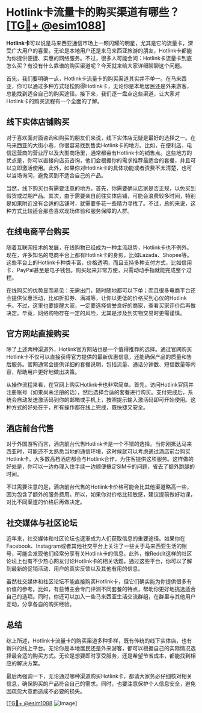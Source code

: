 # Hotlink卡流量卡的购买渠道有哪些？[[TG💪+ @esim1088](https://t.me/s/esim1088)]

**Hotlink卡**可以说是马来西亚通信市场上一颗闪耀的明星，尤其是它的流量卡，深受广大用户的喜爱。无论是本地用户还是来马来西亚旅游的朋友，Hotlink卡都能为你提供便捷、实惠的网络服务。不过，很多人可能会问：Hotlink卡流量卡到底怎么买？有没有什么靠谱的购买渠道呢？今天就来给大家详细聊聊这个问题。

首先，我们要明确一点，Hotlink卡流量卡的购买渠道其实并不单一。在马来西亚，你可以通过多种方式轻松购得Hotlink卡，无论你是本地居民还是外来游客，总能找到适合自己的购买途径。接下来，我们逐一盘点这些渠道，让大家对Hotlink卡的购买流程有一个全面的了解。

## 线下实体店铺购买

对于喜欢面对面咨询和购买的朋友们来说，线下实体店无疑是最好的选择之一。在马来西亚的大街小巷，你很容易找到售卖Hotlink卡的地方。比如，在便利店、电信运营商的营业厅以及大型商场里，通常都会有Hotlink卡的销售点。这些地方的优点是，你可以直接向店员咨询，他们会根据你的需求推荐最适合的套餐，并且可以立即激活使用。此外，如果你对Hotlink卡的具体功能或者资费不太清楚，也可以当场询问，避免买到不适合自己的产品。

当然，线下购买也有需要注意的地方。首先，你需要确认店家是否正规，以免买到假货或过期产品。其次，由于需要亲自前往实体店铺，可能会浪费较多时间，特别是如果附近没有合适的店铺时，就需要多花一些精力寻找了。不过，总的来说，这种方式比较适合那些喜欢现场体验和服务保障的人群。

## 在线电商平台购买

随着互联网技术的发展，在线购物已经成为一种主流趋势，Hotlink卡也不例外。现在，许多知名的电商平台上都有Hotlink卡的身影，比如Lazada、Shopee等。这些平台上的Hotlink卡种类丰富，价格透明，而且支持多种支付方式，比如信用卡、PayPal甚至是电子钱包。购买起来非常方便，只需动动手指就能完成整个过程。

在线购买的优势显而易见：无需出门，随时随地都可以下单；而且很多电商平台还会提供优惠活动，比如折扣券、满减等，让你以更低的价格买到心仪的Hotlink卡。不过，这里也要提醒大家，一定要选择信誉良好的商家，查看买家评价后再做决定。毕竟，网络购物存在一定的风险，尤其是涉及到实物交易时更需谨慎。

## 官方网站直接购买

除了上述两种渠道外，Hotlink官方网站也是一个值得推荐的选择。通过官网购买Hotlink卡不仅可以直接获得官方提供的最新优惠信息，还能确保产品的质量和售后服务。官网通常会提供详细的套餐说明，包括流量、通话分钟数、短信数量等内容，帮助用户更好地做出决策。

从操作流程来看，在官网上购买Hotlink卡也非常简单。首先，访问Hotlink官网并注册账号（如果尚未注册的话），然后选择合适的套餐进行购买。支付完成后，系统会自动发送激活码到你的邮箱或手机上，按照提示输入激活码即可开始使用。这种方式的好处在于，所有操作都在线上完成，既快捷又安全。

## 酒店前台代售

对于外国游客而言，酒店前台代售Hotlink卡是一个不错的选择。当你刚抵达马来西亚时，可能还不太熟悉当地的通信环境，这时候就可以考虑通过酒店前台购买Hotlink卡。大多数高档酒店都会与Hotlink合作，为住客提供这项服务。这样做的好处是，你可以一边办理入住手续一边顺便搞定SIM卡的问题，省去了额外跑腿的时间。

不过需要注意的是，酒店前台代售的Hotlink卡价格可能会比其他渠道略高一些，因为包含了额外的服务费用。所以，如果你对价格比较敏感，建议提前做好功课，对比不同渠道的价格后再做决定。

## 社交媒体与社区论坛

近年来，社交媒体和社区论坛也逐渐成为人们获取信息的重要途径。如果你在Facebook、Instagram或者其他社交平台上关注了一些关于马来西亚生活的账号，可能会发现他们经常分享有关Hotlink卡的信息。此外，像Reddit这样的社区论坛上也有不少热心网友讨论Hotlink卡的相关话题。通过这些平台，你可以了解到最新的促销活动、用户的真实反馈以及其他有用的信息。

虽然社交媒体和社区论坛不能直接购买Hotlink卡，但它们确实能为你提供很多有价值的参考。比如，有些博主会专门评测不同套餐的特点，帮助你更好地挑选适合自己的选项。同时，你还可以加入一些马来西亚生活交流群组，在群里与其他用户互动，分享各自的购买经验。

## 总结

综上所述，Hotlink卡流量卡的购买渠道多种多样，既有传统的线下实体店，也有新兴的线上平台。无论你是本地居民还是外来游客，都可以根据自己的实际情况选择最合适的购买方式。无论是想要即时享受服务，还是希望节省成本，都能找到相应的解决方案。

最后再强调一下，无论通过哪种渠道购买Hotlink卡，都请大家务必仔细核对相关信息，确保购买的产品符合自己的需求。同时，也要注意保护个人信息安全，避免因疏忽大意而造成不必要的损失。

[[TG💪+ @esim1088](https://t.me/s/esim1088) ![Image](https://i.postimg.cc/4NQfJmqS/Snipaste-2025-05-13-00-14-12.png)]